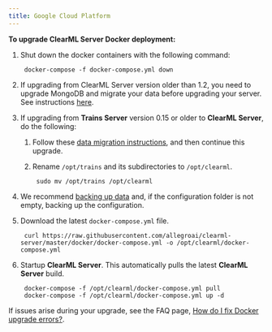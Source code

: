 ```yaml
---
title: Google Cloud Platform
---
```


**To upgrade ClearML Server Docker deployment:**

1. Shut down the docker containers with the following command:

        docker-compose -f docker-compose.yml down
   
1. If upgrading from ClearML Server version older than 1.2, you need to upgrade MongoDB and migrate your data before upgrading your server. See instructions [here](clearml_server_mongo44_migration.md). 
1. If upgrading from **Trains Server** version 0.15 or older to **ClearML Server**, do the following:

    1. Follow these [data migration instructions](clearml_server_es7_migration.md), 
       and then continue this upgrade.
       
    1. Rename `/opt/trains` and its subdirectories to `/opt/clearml`.
   
            sudo mv /opt/trains /opt/clearml

1. We recommend [backing up data](clearml_server_gcp.md#backing-up-and-restoring-data-and-configuration) and, if the configuration folder is 
   not empty, backing up the configuration.

1. Download the latest `docker-compose.yml` file.

        curl https://raw.githubusercontent.com/allegroai/clearml-server/master/docker/docker-compose.yml -o /opt/clearml/docker-compose.yml

1. Startup **ClearML Server**. This automatically pulls the latest **ClearML Server** build.
        
        docker-compose -f /opt/clearml/docker-compose.yml pull
        docker-compose -f /opt/clearml/docker-compose.yml up -d
        
If issues arise during your upgrade, see the FAQ page, [How do I fix Docker upgrade errors?](../faq.md#common-docker-upgrade-errors).
